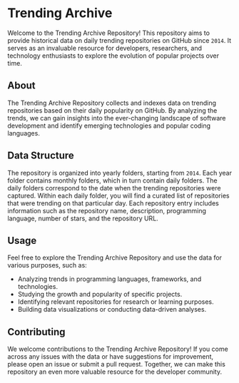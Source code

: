 Trending Archive
================

Welcome to the Trending Archive Repository! This repository aims to provide historical data on daily trending repositories on GitHub since ``` 2014 ```. It serves as an invaluable resource for developers, researchers, and technology enthusiasts to explore the evolution of popular projects over time.

## About

The Trending Archive Repository collects and indexes data on trending repositories based on their daily popularity on GitHub. By analyzing the trends, we can gain insights into the ever-changing landscape of software development and identify emerging technologies and popular coding languages.

## Data Structure

The repository is organized into yearly folders, starting from ``` 2014 ```. Each year folder contains monthly folders, which in turn contain daily folders. The daily folders correspond to the date when the trending repositories were captured. Within each daily folder, you will find a curated list of repositories that were trending on that particular day. Each repository entry includes information such as the repository name, description, programming language, number of stars, and the repository URL.

## Usage

Feel free to explore the Trending Archive Repository and use the data for various purposes, such as:

- Analyzing trends in programming languages, frameworks, and technologies.
- Studying the growth and popularity of specific projects.
- Identifying relevant repositories for research or learning purposes.
- Building data visualizations or conducting data-driven analyses.

## Contributing

We welcome contributions to the Trending Archive Repository! If you come across any issues with the data or have suggestions for improvement, please open an issue or submit a pull request. Together, we can make this repository an even more valuable resource for the developer community.
